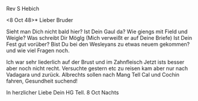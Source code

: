 Rev S Hebich

 <8 Oct 48>*
Lieber Bruder

Sieht man Dich nicht bald hier? Ist Dein Gaul da? Wie giengs mit Field und Weigle? Was schreibt Dir Möglg (Mich verweißt er auf Deine Briefe) Ist Dein Fest gut vorüber? Bist Du bei den Wesleyans zu etwas neuem gekommen? und wie viel Fragen noch.

Ich war sehr liederlich auf der Brust und im Zahnfleisch Jetzt ists besser aber noch nicht recht. Versuchte gestern etc zu reisen kam aber nur nach Vadagara und zurück. Albrechts sollen nach Mang Tell Cal und Cochin fahren, Gesundheit suchend!

 In herzlicher Liebe
 Dein HG
Tell. 8 Oct Nachts

